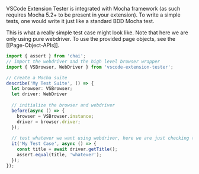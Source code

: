 VSCode Extension Tester is integrated with Mocha framework (as such requires Mocha 5.2+ to be present in your extension). To write a simple tests, one would write it just like a standard BDD Mocha test.

This is what a really simple test case might look like. Note that here we are only using pure webdriver. To use the provided page objects, see the [[Page-Object-APIs]].
```typescript
import { assert } from 'chai';
// import the webdriver and the high level browser wrapper
import { VSBrowser, WebDriver } from 'vscode-extension-tester';

// Create a Mocha suite
describe('My Test Suite', () => {
  let browser: VSBrowser;
  let driver: WebDriver
  
  // initialize the browser and webdriver
  before(async () => {
    browser = VSBrowser.instance;
    driver = browser.driver;
  });
  
  // test whatever we want using webdriver, here we are just checking the page title
  it('My Test Case', async () => {
    const title = await driver.getTitle();
    assert.equal(title, 'whatever');
  });
});
```
